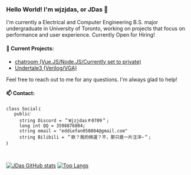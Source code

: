 ### Hello World! I'm wjzjdas, or JDas 👋

I'm currently a Electrical and Computer Engineering B.S. major undergraduate in University of Toronto, working on projects that focus on performance and user experience. Currently Open for Hiring!

#### 🔭 Current Projects:
  - [chatroom (Vue.JS/Node.JS/Currently set to private)](private)
  - [Undertale3 (Verilog/VGA)](https://github.com/wjzjdas/undertale3)

Feel free to reach out to me for any questions. I'm always glad to help!
#### 📫 Contact:
```
class Social｛
   public˸
     string Discord = ＂Wjzjdas＃0709＂;
     long int QQ = 3598876804;
     string email = "eddiefan050804@gmail.com"
     string Bilibili = ＂欸？我的频道？不，那只是一片汪洋~＂;
｝
```
<br/>

[![JDas GitHub stats](https://github-readme-stats.vercel.app/api?username=wjzjdas&theme=transparent)](https://github.com/anuraghazra/github-readme-stats) 
[![Top Langs](https://github-readme-stats.vercel.app/api/top-langs/?username=wjzjdas&theme=transparent&layout=compact&hide=tex,HTML,CSS,Verilog)](https://github.com/anuraghazra/github-readme-stats)
